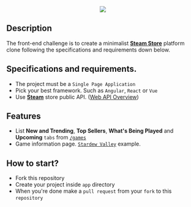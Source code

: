 <p align="center"><img src="https://raw.githubusercontent.com/htb-skill-test/frontend/master/images/front-end-challenge.png"></p>

## Description

The front-end challenge is to create a minimalist [**Steam Store**](https://store.steampowered.com/) platform clone following the specifications and requirements down below.

## Specifications and requirements.

- The project must be a `Single Page Application`
- Pick your best framework. Such as `Angular`, `React` or `Vue`
- Use [**Steam**](https://store.steampowered.com) store public API. ([Web API Overview](https://partner.steamgames.com/doc/webapi_overview))

## Features

- List **New and Trending**, **Top Sellers**, **What's Being Played** and **Upcoming** `tabs` from [`/games`](https://store.steampowered.com/games/)
- Game information page. [`Stardew Valley`](https://store.steampowered.com/app/413150) example.

## How to start?

- Fork this repository
- Create your project inside `app` directory
- When you're done make a `pull request` from your `fork` to this `repository`
